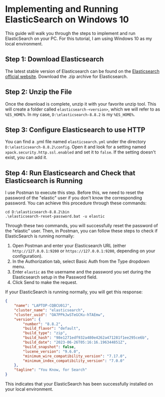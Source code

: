 # Implementing and Running ElasticSearch on Windows 10

This guide will walk you through the steps to implement and run ElasticSearch on your PC. For this tutorial, I am using Windows 10 as my local environment.

## Step 1: Download Elasticsearch

The latest stable version of Elasticsearch can be found on the [Elasticsearch official website](https://www.elastic.co/downloads/elasticsearch). Download the .zip archive for Elasticsearch.

## Step 2: Unzip the File

Once the download is complete, unzip it with your favorite unzip tool. This will create a folder called `elasticsearch-<version>`, which we will refer to as `%ES_HOME%`. In my case, `D:\elasticsearch-8.8.2` is my `%ES_HOME%`.

## Step 3: Configure Elasticsearch to use HTTP

You can find a .yml file named `elasticsearch.yml` under the directory `D:\elasticsearch-8.8.2\config`. Open it and look for a setting named `xpack.security.http.ssl.enabled` and set it to `false`. If the setting doesn't exist, you can add it.

## Step 4: Run Elasticsearch and Check that Elasticsearch is Running

I use Postman to execute this step. Before this, we need to reset the password of the "elastic" user if you don't know the corresponding password. You can achieve this procedure through these commands:

```shell
cd D:\elasticsearch-8.8.2\bin
.\elasticsearch-reset-password.bat -u elastic
```
Through these two commands, you will successfully reset the password of the "elastic" user. Then, in Postman, you can follow these steps to check if ElasticSearch is running normally:


1. Open Postman and enter your Elasticsearch URL (either `http://127.0.0.1:9200` or `https://127.0.0.1:9200`, depending on your configuration).
2. In the Authorization tab, select Basic Auth from the Type dropdown menu.
3. Enter `elastic` as the username and the password you set during the Elasticsearch setup in the Password field.
4. Click Send to make the request.

If your ElasticSearch is running normally, you will get this response:

```json
{
    "name": "LAPTOP-CQBCU01J",
    "cluster_name": "elasticsearch",
    "cluster_uuid": "OA7PPkJwSTeGCKu-hTAEmw",
    "version": {
        "number": "8.8.2",
        "build_flavor": "default",
        "build_type": "zip",
        "build_hash": "98e1271edf932a480e4262a471281f1ee295ce6b",
        "build_date": "2023-06-26T05:16:16.196344851Z",
        "build_snapshot": false,
        "lucene_version": "9.6.0",
        "minimum_wire_compatibility_version": "7.17.0",
        "minimum_index_compatibility_version": "7.0.0"
    },
    "tagline": "You Know, for Search"
}
```
This indicates that your ElasticSearch has been successfully installed on your local environment.
